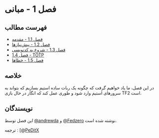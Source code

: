# فصل 1 - مبانی

## فهرست مطالب

- [فصل 1.1 - مقدمه](./Chapter%201.1%20-%20Introduction)
- [فصل 1.2 - پیش‌نیازها](./Chapter%201.2%20-%20Prerequisites)
- [فصل 1.3 - شروع به کدنویسی](./Chapter%201.3%20-%20Starting%20to%20Code)
- [فصل 1.4 - TOTP](./Chapter%201.4%20-%20TOTP)
- [فصل 1.5 - خطاها](./Chapter%201.5%20-%20Errors)

## خلاصه

در این فصل، ما یاد خواهیم گرفت که چگونه یک ربات ساده استیم بسازیم که
بتواند به سرورهای استیم وارد شود و طوری عمل کند که انگار در حال بازی TF2 است.

## نویسندگان

این فصل توسط [@andrewda](https://github.com/andrewda) و
[@Fedzero](https://github.com/Fedzero) نوشته شده است.

ترجمه : [@[PeDitX](https://github.com/peditx)
